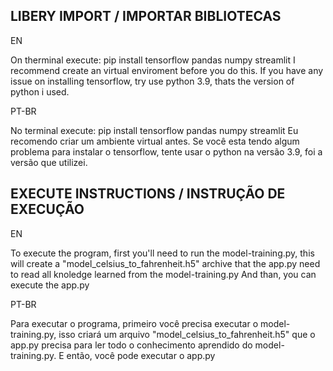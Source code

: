 LIBERY IMPORT / IMPORTAR BIBLIOTECAS
--------------
  EN

On therminal execute: pip install tensorflow pandas numpy streamlit
I recommend create an virtual enviroment before you do this.
If you have any issue on installing tensorflow, try use python 3.9, thats the version of python i used.

  PT-BR

No terminal execute: pip install tensorflow pandas numpy streamlit
Eu recomendo criar um ambiente virtual antes.
Se você esta tendo algum problema para instalar o tensorflow, tente usar o python na versão 3.9, foi a versão que utilizei.

EXECUTE INSTRUCTIONS / INSTRUÇÃO DE EXECUÇÃO 
-
  EN
  
To execute the program, first you'll need to run the model-training.py, this will create a "model_celsius_to_fahrenheit.h5" archive that the app.py need to read all knoledge learned from the model-training.py
And than, you can execute the app.py

  PT-BR

Para executar o programa, primeiro você precisa executar o model-training.py, isso criará um arquivo "model_celsius_to_fahrenheit.h5" que o app.py precisa para ler todo o conhecimento aprendido do model-training.py. E então, você pode executar o app.py
